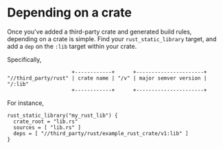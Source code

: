 # Depending on a crate

Once you've added a third-party crate and generated build rules,
depending on a crate is simple. Find your `rust_static_library` target,
and add a `dep` on the `:lib` target within your crate.

Specifically,

```bob
                     +------------+      +----------------------+
"//third_party/rust" | crate name | "/v" | major semver version | "/:lib"
                     +------------+      +----------------------+
```

For instance,

```gn
rust_static_library("my_rust_lib") {
  crate_root = "lib.rs"
  sources = [ "lib.rs" ]
  deps = [ "//third_party/rust/example_rust_crate/v1:lib" ]
}
```